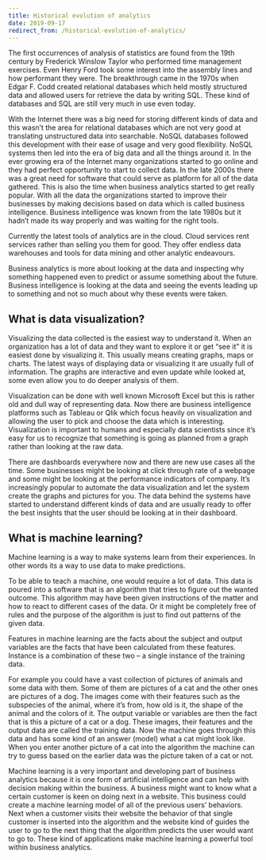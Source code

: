 ```yaml
---
title: Historical evolution of analytics
date: 2019-09-17
redirect_from: /historical-evolution-of-analytics/
---
```

The first occurrences of analysis of statistics are found from the 19th century by Frederick Winslow Taylor who performed time management exercises. Even Henry Ford took some interest into the assembly lines and how performant they were. The breakthrough came in the 1970s when Edgar F. Codd created relational databases which held mostly structured data and allowed users for retrieve the data by writing SQL. These kind of databases and SQL are still very much in use even today.

With the Internet there was a big need for storing different kinds of data and this wasn’t the area for relational databases which are not very good at translating unstructured data into searchable. NoSQL databases followed this development with their ease of usage and very good flexibility. NoSQL systems then led into the era of big data and all the things around it. In the ever growing era of the Internet many organizations started to go online and they had perfect opportunity to start to collect data. In the late 2000s there was a great need for software that could serve as platform for all of the data gathered. This is also the time when business analytics started to get really popular. With all the data the organizations started to improve their businesses by making decisions based on data which is called business intelligence. Business intelligence was known from the late 1980s but it hadn’t made its way properly and was waiting for the right tools.

Currently the latest tools of analytics are in the cloud. Cloud services rent services rather than selling you them for good. They offer endless data warehouses and tools for data mining and other analytic endeavours.

Business analytics is more about looking at the data and inspecting why something happened even to predict or assume something about the future. Business intelligence is looking at the data and seeing the events leading up to something and not so much about why these events were taken.

What is data visualization?
---------------------------

Visualizing the data collected is the easiest way to understand it. When an organization has a lot of data and they want to explore it or get “see it” it is easiest done by visualizing it. This usually means creating graphs, maps or charts. The latest ways of displaying data or visualizing it are usually full of information. The graphs are interactive and even update while looked at, some even allow you to do deeper analysis of them.

Visualization can be done with well known Microsoft Excel but this is rather old and dull way of representing data. Now there are business intelligence platforms such as Tableau or Qlik which focus heavily on visualization and allowing the user to pick and choose the data which is interesting. Visualization is important to humans and especially data scientists since it’s easy for us to recognize that something is going as planned from a graph rather than looking at the raw data.

There are dashboards everywhere now and there are new use cases all the time. Some businesses might be looking at click through rate of a webpage and some might be looking at the performance indicators of company. It’s increasingly popular to automate the data visualization and let the system create the graphs and pictures for you. The data behind the systems have started to understand different kinds of data and are usually ready to offer the best insights that the user should be looking at in their dashboard.

What is machine learning?
-------------------------

Machine learning is a way to make systems learn from their experiences. In other words its a way to use data to make predictions.

To be able to teach a machine, one would require a lot of data. This data is poured into a software that is an algorithm that tries to figure out the wanted outcome. This algorithm may have been given instructions of the matter and how to react to different cases of the data. Or it might be completely free of rules and the purpose of the algorithm is just to find out patterns of the given data.

Features in machine learning are the facts about the subject and output variables are the facts that have been calculated from these features. Instance is a combination of these two – a single instance of the training data.

For example you could have a vast collection of pictures of animals and some data with them. Some of them are pictures of a cat and the other ones are pictures of a dog. The images come with their features such as the subspecies of the animal, where it’s from, how old is it, the shape of the animal and the colors of it. The output variable or variables are then the fact that is this a picture of a cat or a dog. These images, their features and the output data are called the training data. Now the machine goes through this data and has some kind of an answer (model) what a cat might look like. When you enter another picture of a cat into the algorithm the machine can try to guess based on the earlier data was the picture taken of a cat or not.

Machine learning is a very important and developing part of business analytics because it is one form of artificial intelligence and can help with decision making within the business. A business might want to know what a certain customer is keen on doing next in a website. This business could create a machine learning model of all of the previous users’ behaviors. Next when a customer visits their website the behavior of that single customer is inserted into the algorithm and the website kind of guides the user to go to the next thing that the algorithm predicts the user would want to go to. These kind of applications make machine learning a powerful tool within business analytics.